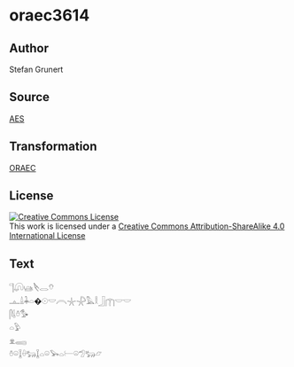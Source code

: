 # oraec3614

## Author

Stefan Grunert

## Source

[AES](https://github.com/simondschweitzer/aes)

## Transformation

[ORAEC](https://oraec.github.io/)

## License

<a rel="license" href="http://creativecommons.org/licenses/by-sa/4.0/"><img alt="Creative Commons License" style="border-width:0" src="https://i.creativecommons.org/l/by-sa/4.0/88x31.png" /></a><br />This work is licensed under a <a rel="license" href="http://creativecommons.org/licenses/by-sa/4.0/">Creative Commons Attribution-ShareAlike 4.0 International License</a>

## Text

𓊹𓋨𓊞𓌸𓂋𓄣<br>
𓊵𓏙𓇓𓏏�𓇳𓎟𓇹𓇼𓇻𓅓𓎛𓃀𓉲𓎟𓎟<br>
𓋴𓌰𓏊𓅜<br>
𓏏𓅱<br>
𓁷𓈄<br>
𓏊𓏖𓆼𓏐𓃒𓆼𓏏𓏖𓅨𓏏𓍕𓏖𓅿𓃒𓃿<br>
